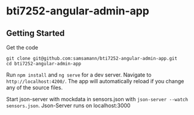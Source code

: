 # bti7252-angular-admin-app

## Getting Started

Get the code
```
git clone git@github.com:samsamann/bti7252-angular-admin-app.git
cd bti7252-angular-admin-app
```

Run `npm install` and `ng serve` for a dev server. Navigate to `http://localhost:4200/`. The app will automatically reload if you change any of the source files.

Start json-server with mockdata in sensors.json with `json-server --watch sensors.json`. Json-Server runs on localhost:3000
